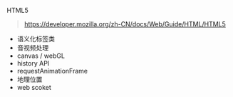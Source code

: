HTML5

> https://developer.mozilla.org/zh-CN/docs/Web/Guide/HTML/HTML5

- 语义化标签类
- 音视频处理
- canvas / webGL
- history API
- requestAnimationFrame
- 地理位置
- web scoket

